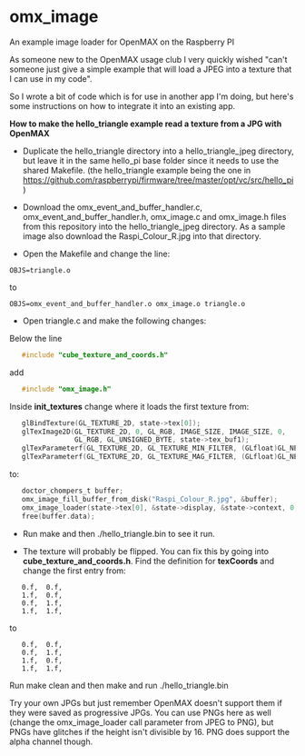 omx_image
=========

An example image loader for OpenMAX on the Raspberry PI

As someone new to the OpenMAX usage club I very quickly wished "can't someone just give a simple example that will load a JPEG into a texture that I can use in my code".

So I wrote a bit of code which is for use in another app I'm doing, but here's some instructions on how to integrate it into an existing app.

**How to make the hello_triangle example read a texture from a JPG with OpenMAX**


* Duplicate the hello_triangle directory into a hello_triangle_jpeg directory, but leave it in the same hello_pi base folder since it needs to use the shared Makefile. (the hello_triangle example being the one in https://github.com/raspberrypi/firmware/tree/master/opt/vc/src/hello_pi )

* Download the omx_event_and_buffer_handler.c, omx_event_and_buffer_handler.h, omx_image.c and omx_image.h files from this repository into the hello_triangle_jpeg directory. As a sample image also download the Raspi_Colour_R.jpg into that directory.

* Open the Makefile and change the line:

```
OBJS=triangle.o
```

to

```
OBJS=omx_event_and_buffer_handler.o omx_image.o triangle.o
```

* Open triangle.c and make the following changes:

Below the line

```C
   #include "cube_texture_and_coords.h"
```

add

```C
   #include "omx_image.h"
```

Inside **init_textures** change where it loads the first texture from:

```C
   glBindTexture(GL_TEXTURE_2D, state->tex[0]);
   glTexImage2D(GL_TEXTURE_2D, 0, GL_RGB, IMAGE_SIZE, IMAGE_SIZE, 0,
                GL_RGB, GL_UNSIGNED_BYTE, state->tex_buf1);
   glTexParameterf(GL_TEXTURE_2D, GL_TEXTURE_MIN_FILTER, (GLfloat)GL_NEAREST);
   glTexParameterf(GL_TEXTURE_2D, GL_TEXTURE_MAG_FILTER, (GLfloat)GL_NEAREST);
```
   
to:

```C
   doctor_chompers_t buffer;
   omx_image_fill_buffer_from_disk("Raspi_Colour_R.jpg", &buffer);
   omx_image_loader(state->tex[0], &state->display, &state->context, 0, 0, 0, 0, JPEG, &buffer);
   free(buffer.data);
```
   
* Run make and then ./hello_triangle.bin to see it run.

* The texture will probably be flipped. You can fix this by going into **cube_texture_and_coords.h**. Find the definition for **texCoords** and change the first entry from:

```
   0.f,  0.f,
   1.f,  0.f,
   0.f,  1.f,
   1.f,  1.f,
```

to

```
   0.f,  0.f,
   0.f,  1.f,
   1.f,  0.f,
   1.f,  1.f,
```
   
Run make clean and then make and run ./hello_triangle.bin

Try your own JPGs but just remember OpenMAX doesn't support them if they were saved as progressive JPGs. You can use PNGs here as well (change the omx_image_loader call parameter from JPEG to PNG), but PNGs have glitches if the height isn't divisible by 16. PNG does support the alpha channel though.

